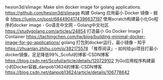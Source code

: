 hesion3d/slimage: Make slim docker image for golang applications.
https://github.com/hesion3d/slimage
构建 Golang 应用最小 Docker 镜像 - 掘金
https://juejin.cn/post/6844904174396637197
使用scratch构建最小化Go程序的docker image - Go语言中文网 - Golang中文社区
https://studygolang.com/articles/24854
打造最小 Go Docker Image | Container
https://tachingchen.com/tw/blog/building-minimal-docker-image-for-go-applications/
golang 打包到docker运行，最小镜像 - 知乎
https://zhuanlan.zhihu.com/p/382175578
「推荐阅读」- 如何给go项目打最小docker镜像，足足降低99%_Scoful的博客-CSDN博客
https://blog.csdn.net/Scoful/article/details/120729102
为Go应用程序构建最小的Docker容器_danpob13624的博客-CSDN博客
https://blog.csdn.net/danpob13624/article/details/106778642